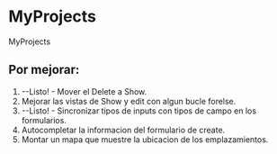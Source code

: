 # MyProjects
MyProjects


## Por mejorar:
1. --Listo! - Mover el Delete a Show.
2. Mejorar las vistas de Show y edit con algun bucle forelse.
3. --Listo! - Sincronizar tipos de inputs con tipos de campo en los formularios.
4. Autocompletar la informacion del formulario de create.
5. Montar un mapa que muestre la ubicacion de los emplazamientos.